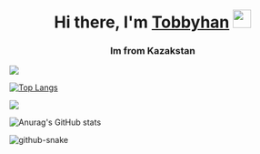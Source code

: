 <h1 align="center">Hi there, I'm <a href="https://github.com/t0bby45" target="_blank">Tobbyhan</a> 
<img src="https://github.com/blackcater/blackcater/raw/main/images/Hi.gif" height="32"/></h1>
<h3 align="center">Im from Kazakstan</h3>


 ![](https://komarev.com/ghpvc/?username=t0bby45)



 [![Top Langs](https://github-readme-stats.vercel.app/api/top-langs/?username=t0bby45)](https://github.com/anuraghazra/github-readme-stats)

![](https://github-profile-summary-cards.vercel.app/api/cards/profile-details?username=t0bby45&theme=solarized_dark)



![Anurag's GitHub stats](https://github-readme-stats.vercel.app/api?username=t0bby45&show_icons=true)

<picture>
  <source media="(prefers-color-scheme: dark)" srcset="github-snake-dark.svg" />
  <source media="(prefers-color-scheme: light)" srcset="github-snake.svg" />
  <img alt="github-snake" src="github-snake.svg" />
</picture>
<!---
t0bby45/t0bby45 is a ✨ special ✨ repository because its `README.md` (this file) appears on your GitHub profile.
You can click the Preview link to take a look at your changes.
--->
